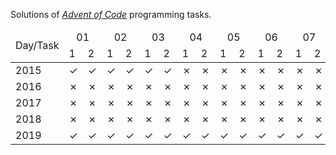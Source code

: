 Solutions  of <cite>[Advent of Code][1]</cite> programming tasks.<table>
<thead>
	<tr>
		<td rowspan="2">Day/Task</th>
		<td colspan="2" style="text-align:center;">01</td>
		<td colspan="2" style="text-align:center;">02</td>
		<td colspan="2" style="text-align:center;">03</td>
		<td colspan="2" style="text-align:center;">04</td>
		<td colspan="2" style="text-align:center;">05</td>
		<td colspan="2" style="text-align:center;">06</td>
		<td colspan="2" style="text-align:center;">07</td>
		<td colspan="2" style="text-align:center;">08</td>
		<td colspan="2" style="text-align:center;">09</td>
		<td colspan="2" style="text-align:center;">10</td>
		<td colspan="2" style="text-align:center;">11</td>
		<td colspan="2" style="text-align:center;">12</td>
		<td colspan="2" style="text-align:center;">13</td>
		<td colspan="2" style="text-align:center;">14</td>
		<td colspan="2" style="text-align:center;">15</td>
		<td colspan="2" style="text-align:center;">16</td>
		<td colspan="2" style="text-align:center;">17</td>
		<td colspan="2" style="text-align:center;">18</td>
		<td colspan="2" style="text-align:center;">19</td>
		<td colspan="2" style="text-align:center;">20</td>
		<td colspan="2" style="text-align:center;">21</td>
		<td colspan="2" style="text-align:center;">22</td>
		<td colspan="2" style="text-align:center;">23</td>
		<td colspan="2" style="text-align:center;">24</td>
		<td colspan="2" style="text-align:center;">25</td>
	</tr>
	<tr>
		<td>1</td>
		<td>2</td>
		<td>1</td>
		<td>2</td>
		<td>1</td>
		<td>2</td>
		<td>1</td>
		<td>2</td>
		<td>1</td>
		<td>2</td>
		<td>1</td>
		<td>2</td>
		<td>1</td>
		<td>2</td>
		<td>1</td>
		<td>2</td>
		<td>1</td>
		<td>2</td>
		<td>1</td>
		<td>2</td>
		<td>1</td>
		<td>2</td>
		<td>1</td>
		<td>2</td>
		<td>1</td>
		<td>2</td>
		<td>1</td>
		<td>2</td>
		<td>1</td>
		<td>2</td>
		<td>1</td>
		<td>2</td>
		<td>1</td>
		<td>2</td>
		<td>1</td>
		<td>2</td>
		<td>1</td>
		<td>2</td>
		<td>1</td>
		<td>2</td>
		<td>1</td>
		<td>2</td>
		<td>1</td>
		<td>2</td>
		<td>1</td>
		<td>2</td>
		<td>1</td>
		<td>2</td>
		<td>1</td>
		<td>2</td>
	</tr>
</thead>
<tbody>
	<tr>
		<td>2015</td>
			<td>&#x2713</td>
			<td>&#x2713</td>
			<td>&#x2713</td>
			<td>&#x2713</td>
			<td>&#x2713</td>
			<td>&#x2713</td>
			<td>&#x2717</td>
			<td>&#x2717</td>
			<td>&#x2717</td>
			<td>&#x2717</td>
			<td>&#x2717</td>
			<td>&#x2717</td>
			<td>&#x2717</td>
			<td>&#x2717</td>
			<td>&#x2717</td>
			<td>&#x2717</td>
			<td>&#x2717</td>
			<td>&#x2717</td>
			<td>&#x2717</td>
			<td>&#x2717</td>
			<td>&#x2717</td>
			<td>&#x2717</td>
			<td>&#x2717</td>
			<td>&#x2717</td>
			<td>&#x2717</td>
			<td>&#x2717</td>
			<td>&#x2717</td>
			<td>&#x2717</td>
			<td>&#x2717</td>
			<td>&#x2717</td>
			<td>&#x2717</td>
			<td>&#x2717</td>
			<td>&#x2717</td>
			<td>&#x2717</td>
			<td>&#x2717</td>
			<td>&#x2717</td>
			<td>&#x2717</td>
			<td>&#x2717</td>
			<td>&#x2717</td>
			<td>&#x2717</td>
			<td>&#x2717</td>
			<td>&#x2717</td>
			<td>&#x2717</td>
			<td>&#x2717</td>
			<td>&#x2717</td>
			<td>&#x2717</td>
			<td>&#x2717</td>
			<td>&#x2717</td>
			<td>&#x2717</td>
			<td>&#x2717</td>
	</tr>
	<tr>
		<td>2016</td>
			<td>&#x2717</td>
			<td>&#x2717</td>
			<td>&#x2717</td>
			<td>&#x2717</td>
			<td>&#x2717</td>
			<td>&#x2717</td>
			<td>&#x2717</td>
			<td>&#x2717</td>
			<td>&#x2717</td>
			<td>&#x2717</td>
			<td>&#x2717</td>
			<td>&#x2717</td>
			<td>&#x2717</td>
			<td>&#x2717</td>
			<td>&#x2717</td>
			<td>&#x2717</td>
			<td>&#x2717</td>
			<td>&#x2717</td>
			<td>&#x2717</td>
			<td>&#x2717</td>
			<td>&#x2717</td>
			<td>&#x2717</td>
			<td>&#x2717</td>
			<td>&#x2717</td>
			<td>&#x2717</td>
			<td>&#x2717</td>
			<td>&#x2717</td>
			<td>&#x2717</td>
			<td>&#x2717</td>
			<td>&#x2717</td>
			<td>&#x2717</td>
			<td>&#x2717</td>
			<td>&#x2717</td>
			<td>&#x2717</td>
			<td>&#x2717</td>
			<td>&#x2717</td>
			<td>&#x2717</td>
			<td>&#x2717</td>
			<td>&#x2717</td>
			<td>&#x2717</td>
			<td>&#x2717</td>
			<td>&#x2717</td>
			<td>&#x2717</td>
			<td>&#x2717</td>
			<td>&#x2717</td>
			<td>&#x2717</td>
			<td>&#x2717</td>
			<td>&#x2717</td>
			<td>&#x2717</td>
			<td>&#x2717</td>
	</tr>
	<tr>
		<td>2017</td>
			<td>&#x2717</td>
			<td>&#x2717</td>
			<td>&#x2717</td>
			<td>&#x2717</td>
			<td>&#x2717</td>
			<td>&#x2717</td>
			<td>&#x2717</td>
			<td>&#x2717</td>
			<td>&#x2717</td>
			<td>&#x2717</td>
			<td>&#x2717</td>
			<td>&#x2717</td>
			<td>&#x2717</td>
			<td>&#x2717</td>
			<td>&#x2717</td>
			<td>&#x2717</td>
			<td>&#x2717</td>
			<td>&#x2717</td>
			<td>&#x2717</td>
			<td>&#x2717</td>
			<td>&#x2717</td>
			<td>&#x2717</td>
			<td>&#x2717</td>
			<td>&#x2717</td>
			<td>&#x2717</td>
			<td>&#x2717</td>
			<td>&#x2717</td>
			<td>&#x2717</td>
			<td>&#x2717</td>
			<td>&#x2717</td>
			<td>&#x2717</td>
			<td>&#x2717</td>
			<td>&#x2717</td>
			<td>&#x2717</td>
			<td>&#x2717</td>
			<td>&#x2717</td>
			<td>&#x2717</td>
			<td>&#x2717</td>
			<td>&#x2717</td>
			<td>&#x2717</td>
			<td>&#x2717</td>
			<td>&#x2717</td>
			<td>&#x2717</td>
			<td>&#x2717</td>
			<td>&#x2717</td>
			<td>&#x2717</td>
			<td>&#x2717</td>
			<td>&#x2717</td>
			<td>&#x2717</td>
			<td>&#x2717</td>
	</tr>
	<tr>
		<td>2018</td>
			<td>&#x2717</td>
			<td>&#x2717</td>
			<td>&#x2717</td>
			<td>&#x2717</td>
			<td>&#x2717</td>
			<td>&#x2717</td>
			<td>&#x2717</td>
			<td>&#x2717</td>
			<td>&#x2717</td>
			<td>&#x2717</td>
			<td>&#x2717</td>
			<td>&#x2717</td>
			<td>&#x2717</td>
			<td>&#x2717</td>
			<td>&#x2717</td>
			<td>&#x2717</td>
			<td>&#x2717</td>
			<td>&#x2717</td>
			<td>&#x2717</td>
			<td>&#x2717</td>
			<td>&#x2717</td>
			<td>&#x2717</td>
			<td>&#x2717</td>
			<td>&#x2717</td>
			<td>&#x2717</td>
			<td>&#x2717</td>
			<td>&#x2717</td>
			<td>&#x2717</td>
			<td>&#x2717</td>
			<td>&#x2717</td>
			<td>&#x2717</td>
			<td>&#x2717</td>
			<td>&#x2717</td>
			<td>&#x2717</td>
			<td>&#x2717</td>
			<td>&#x2717</td>
			<td>&#x2717</td>
			<td>&#x2717</td>
			<td>&#x2717</td>
			<td>&#x2717</td>
			<td>&#x2717</td>
			<td>&#x2717</td>
			<td>&#x2717</td>
			<td>&#x2717</td>
			<td>&#x2717</td>
			<td>&#x2717</td>
			<td>&#x2717</td>
			<td>&#x2717</td>
			<td>&#x2717</td>
			<td>&#x2717</td>
	</tr>
	<tr>
		<td>2019</td>
			<td>&#x2713</td>
			<td>&#x2713</td>
			<td>&#x2713</td>
			<td>&#x2713</td>
			<td>&#x2713</td>
			<td>&#x2713</td>
			<td>&#x2713</td>
			<td>&#x2713</td>
			<td>&#x2713</td>
			<td>&#x2713</td>
			<td>&#x2713</td>
			<td>&#x2713</td>
			<td>&#x2713</td>
			<td>&#x2713</td>
			<td>&#x2713</td>
			<td>&#x2713</td>
			<td>&#x2713</td>
			<td>&#x2713</td>
			<td>&#x2713</td>
			<td>&#x2713</td>
			<td>&#x2713</td>
			<td>&#x2713</td>
			<td>&#x2713</td>
			<td>&#x2713</td>
			<td>&#x2713</td>
			<td>&#x2717</td>
			<td>&#x2713</td>
			<td>&#x2717</td>
			<td>&#x2717</td>
			<td>&#x2717</td>
			<td>&#x2717</td>
			<td>&#x2717</td>
			<td>&#x2717</td>
			<td>&#x2717</td>
			<td>&#x2717</td>
			<td>&#x2717</td>
			<td>&#x2717</td>
			<td>&#x2717</td>
			<td>&#x2717</td>
			<td>&#x2717</td>
			<td>&#x2717</td>
			<td>&#x2717</td>
			<td>&#x2717</td>
			<td>&#x2717</td>
			<td>&#x2717</td>
			<td>&#x2717</td>
			<td>&#x2713</td>
			<td>&#x2717</td>
			<td>&#x2717</td>
			<td>&#x2717</td>
	</tr>
</tbody>
</table>

[1]: https://adventofcode.com/
